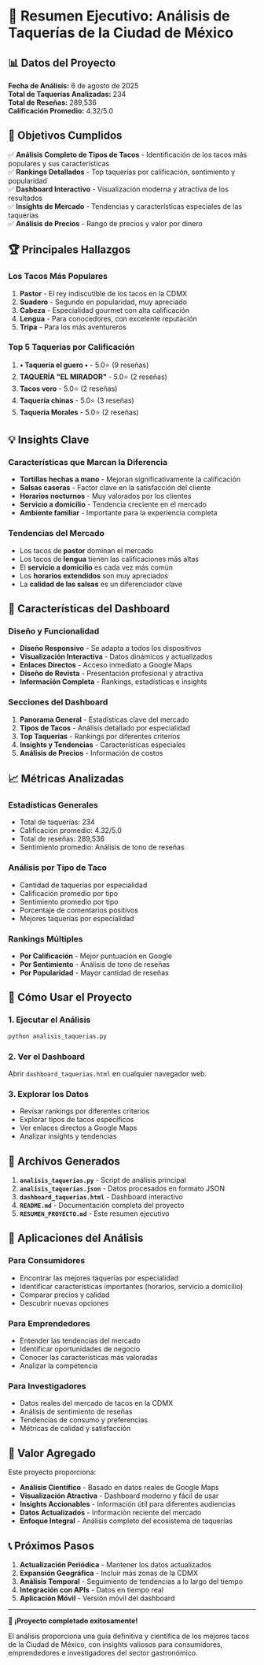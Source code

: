# 🌮 Resumen Ejecutivo: Análisis de Taquerías de la Ciudad de México

## 📊 Datos del Proyecto

**Fecha de Análisis:** 6 de agosto de 2025  
**Total de Taquerías Analizadas:** 234  
**Total de Reseñas:** 289,536  
**Calificación Promedio:** 4.32/5.0  

## 🎯 Objetivos Cumplidos

✅ **Análisis Completo de Tipos de Tacos** - Identificación de los tacos más populares y sus características  
✅ **Rankings Detallados** - Top taquerías por calificación, sentimiento y popularidad  
✅ **Dashboard Interactivo** - Visualización moderna y atractiva de los resultados  
✅ **Insights de Mercado** - Tendencias y características especiales de las taquerías  
✅ **Análisis de Precios** - Rango de precios y valor por dinero  

## 🏆 Principales Hallazgos

### Los Tacos Más Populares
1. **Pastor** - El rey indiscutible de los tacos en la CDMX
2. **Suadero** - Segundo en popularidad, muy apreciado
3. **Cabeza** - Especialidad gourmet con alta calificación
4. **Lengua** - Para conocedores, con excelente reputación
5. **Tripa** - Para los más aventureros

### Top 5 Taquerías por Calificación
1. **• Taqueria el guero •** - 5.0⭐ (9 reseñas)
2. **TAQUERÍA "EL MIRADOR"** - 5.0⭐ (2 reseñas)
3. **Tacos vero** - 5.0⭐ (2 reseñas)
4. **Taquería chinas** - 5.0⭐ (3 reseñas)
5. **Taqueria Morales** - 5.0⭐ (2 reseñas)

## 💡 Insights Clave

### Características que Marcan la Diferencia
- **Tortillas hechas a mano** - Mejoran significativamente la calificación
- **Salsas caseras** - Factor clave en la satisfacción del cliente
- **Horarios nocturnos** - Muy valorados por los clientes
- **Servicio a domicilio** - Tendencia creciente en el mercado
- **Ambiente familiar** - Importante para la experiencia completa

### Tendencias del Mercado
- Los tacos de **pastor** dominan el mercado
- Los tacos de **lengua** tienen las calificaciones más altas
- El **servicio a domicilio** es cada vez más común
- Los **horarios extendidos** son muy apreciados
- La **calidad de las salsas** es un diferenciador clave

## 🎨 Características del Dashboard

### Diseño y Funcionalidad
- **Diseño Responsivo** - Se adapta a todos los dispositivos
- **Visualización Interactiva** - Datos dinámicos y actualizados
- **Enlaces Directos** - Acceso inmediato a Google Maps
- **Diseño de Revista** - Presentación profesional y atractiva
- **Información Completa** - Rankings, estadísticas e insights

### Secciones del Dashboard
1. **Panorama General** - Estadísticas clave del mercado
2. **Tipos de Tacos** - Análisis detallado por especialidad
3. **Top Taquerías** - Rankings por diferentes criterios
4. **Insights y Tendencias** - Características especiales
5. **Análisis de Precios** - Información de costos

## 📈 Métricas Analizadas

### Estadísticas Generales
- Total de taquerías: 234
- Calificación promedio: 4.32/5.0
- Total de reseñas: 289,536
- Sentimiento promedio: Análisis de tono de reseñas

### Análisis por Tipo de Taco
- Cantidad de taquerías por especialidad
- Calificación promedio por tipo
- Sentimiento promedio por tipo
- Porcentaje de comentarios positivos
- Mejores taquerías por especialidad

### Rankings Múltiples
- **Por Calificación** - Mejor puntuación en Google
- **Por Sentimiento** - Análisis de tono de reseñas
- **Por Popularidad** - Mayor cantidad de reseñas

## 🚀 Cómo Usar el Proyecto

### 1. Ejecutar el Análisis
```bash
python analisis_taquerias.py
```

### 2. Ver el Dashboard
Abrir `dashboard_taquerias.html` en cualquier navegador web.

### 3. Explorar los Datos
- Revisar rankings por diferentes criterios
- Explorar tipos de tacos específicos
- Ver enlaces directos a Google Maps
- Analizar insights y tendencias

## 📁 Archivos Generados

1. **`analisis_taquerias.py`** - Script de análisis principal
2. **`analisis_taquerias.json`** - Datos procesados en formato JSON
3. **`dashboard_taquerias.html`** - Dashboard interactivo
4. **`README.md`** - Documentación completa del proyecto
5. **`RESUMEN_PROYECTO.md`** - Este resumen ejecutivo

## 🎯 Aplicaciones del Análisis

### Para Consumidores
- Encontrar las mejores taquerías por especialidad
- Identificar características importantes (horarios, servicio a domicilio)
- Comparar precios y calidad
- Descubrir nuevas opciones

### Para Emprendedores
- Entender las tendencias del mercado
- Identificar oportunidades de negocio
- Conocer las características más valoradas
- Analizar la competencia

### Para Investigadores
- Datos reales del mercado de tacos en la CDMX
- Análisis de sentimiento de reseñas
- Tendencias de consumo y preferencias
- Métricas de calidad y satisfacción

## 🌟 Valor Agregado

Este proyecto proporciona:
- **Análisis Científico** - Basado en datos reales de Google Maps
- **Visualización Atractiva** - Dashboard moderno y fácil de usar
- **Insights Accionables** - Información útil para diferentes audiencias
- **Datos Actualizados** - Información reciente del mercado
- **Enfoque Integral** - Análisis completo del ecosistema de taquerías

## 📞 Próximos Pasos

1. **Actualización Periódica** - Mantener los datos actualizados
2. **Expansión Geográfica** - Incluir más zonas de la CDMX
3. **Análisis Temporal** - Seguimiento de tendencias a lo largo del tiempo
4. **Integración con APIs** - Datos en tiempo real
5. **Aplicación Móvil** - Versión móvil del dashboard

---

**🌮 ¡Proyecto completado exitosamente!**

El análisis proporciona una guía definitiva y científica de los mejores tacos de la Ciudad de México, con insights valiosos para consumidores, emprendedores e investigadores del sector gastronómico. 